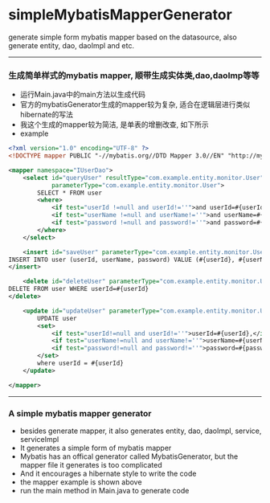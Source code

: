 # simpleMybatisMapperGenerator
generate simple form mybatis mapper based on the datasource, also generate entity, dao, daoImpl and etc.

***

### 生成简单样式的mybatis mapper, 顺带生成实体类,dao,daoImp等等
* 运行Main.java中的main方法以生成代码
* 官方的mybatisGenerator生成的mapper较为复杂, 适合在逻辑层进行类似hibernate的写法
* 我这个生成的mapper较为简洁, 是单表的增删改查, 如下所示
* example
```xml
<?xml version="1.0" encoding="UTF-8" ?>
<!DOCTYPE mapper PUBLIC "-//mybatis.org//DTD Mapper 3.0//EN" "http://mybatis.org/dtd/mybatis-3-mapper.dtd">

<mapper namespace="IUserDao">
    <select id="queryUser" resultType="com.example.entity.monitor.User"
            parameterType="com.example.entity.monitor.User">
        SELECT * FROM user
        <where>
            <if test="userId !=null and userId!=''">and userId=#{userId}</if>
            <if test="userName !=null and userName!=''">and userName=#{userName}</if>
            <if test="password !=null and password!=''">and password=#{password}</if>
        </where>
    </select>

    <insert id="saveUser" parameterType="com.example.entity.monitor.User" useGeneratedKeys="true" keyProperty="userId">
INSERT INTO user (userId, userName, password) VALUE (#{userId}, #{userName}, #{password}) 
</insert>

    <delete id="deleteUser" parameterType="com.example.entity.monitor.User">
DELETE FROM user WHERE userId=#{userId}
</delete>

    <update id="updateUser" parameterType="com.example.entity.monitor.User">
        UPDATE user
        <set>
            <if test="userId!=null and userId!=''">userId=#{userId},</if>
            <if test="userName!=null and userName!=''">userName=#{userName},</if>
            <if test="password!=null and password!=''">password=#{password}</if>
        </set>
        where userId = #{userId}
    </update>

</mapper>
```

***

### A simple mybatis mapper generator
* besides generate mapper, it also generates entity, dao, daoImpl, service, serviceImpl
* It generates a simple form of mybatis mapper
* Mybatis has an offical generator called MybatisGenerator, but the mapper file it generates is too complicated
* And it encourages a hibernate style to write the code
* the mapper example is shown above
* run the main method in Main.java to generate code
